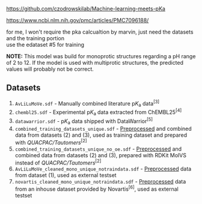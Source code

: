 https://github.com/czodrowskilab/Machine-learning-meets-pKa

https://www.ncbi.nlm.nih.gov/pmc/articles/PMC7096188/

for me, I won't require the pka calcualtion by marvin, just need the datasets and the training portion<br>
use the edataset #5 for training



**NOTE:** This model was build for monoprotic structures regarding a pH range of 2 to 12.
If the model is used with multiprotic structures, the predicted values will probably not
be correct.

## Datasets

1. `AvLiLuMoVe.sdf` - Manually combined literature p<i>K</i><sub>a</sub> data<sup>[3]</sup>
2. `chembl25.sdf` - Experimental p<i>K</i><sub>a</sub> data extracted from ChEMBL25<sup>[4]</sup>
3. `datawarrior.sdf` - p<i>K</i><sub>a</sub> data shipped with DataWarrior<sup>[5]</sup>
4. `combined_training_datasets_unique.sdf` -  [Preprocessed](#prep) and combined data 
from datasets (2) and (3), used as training dataset and prepared with *QUACPAC/Tautomers*<sup>[2]</sup>
5. `combined_training_datasets_unique_no_oe.sdf` -  [Preprocessed](#prep) and combined data 
from datasets (2) and (3), prepared with RDKit MolVS instead of *QUACPAC/Tautomers*<sup>[2]</sup>
6. `AvLiLuMoVe_cleaned_mono_unique_notraindata.sdf` - [Preprocessed](#prep) data from dataset (1),
used as external testset
7. `novartis_cleaned_mono_unique_notraindata.sdf` - [Preprocessed](#prep) data from an inhouse
dataset provided by Novartis<sup>[6]</sup>, used as external testset
